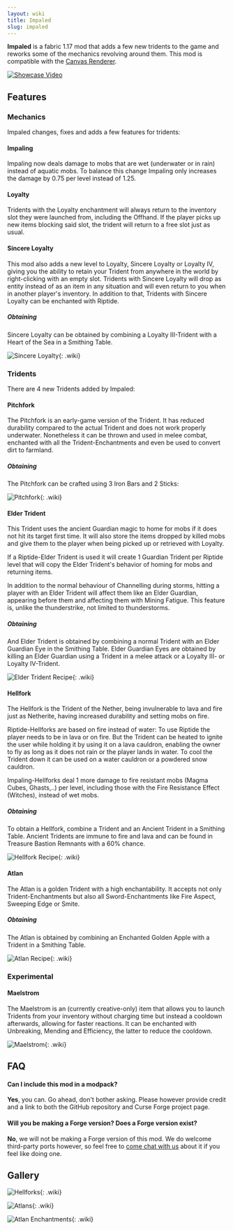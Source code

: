 ```yaml
---
layout: wiki
title: Impaled
slug: impaled
---
```

**Impaled** is a fabric 1.17 mod that adds a few new tridents to the game and reworks some of the mechanics revolving around them. This mod is compatible with the [Canvas Renderer](https://www.curseforge.com/minecraft/mc-mods/canvas-renderer).

[![Showcase Video](https://img.youtube.com/vi/9JhblcRTRu8/0.jpg)](https://www.youtube.com/watch?v=9JhblcRTRu8)

## Features

### Mechanics

Impaled changes, fixes and adds a few features for tridents:

#### Impaling

Impaling now deals damage to mobs that are wet (underwater or in rain) instead of aquatic mobs. To balance this change Impaling only increases the damage by 0.75 per level instead of 1.25.

#### Loyalty

Tridents with the Loyalty enchantment will always return to the inventory slot they were launched from, including the Offhand. If the player picks up new items blocking said slot, the trident will return to a free slot just as usual.

#### Sincere Loyalty

This mod also adds a new level to Loyalty, Sincere Loyalty or Loyalty IV, giving you the ability to retain your Trident from anywhere in the world by right-clicking with an empty slot. Tridents with Sincere Loyalty will drop as entity instead of as an item in any situation and will even return to you when in another player's inventory. In addition to that, Tridents with Sincere Loyalty can be enchanted with Riptide.

##### Obtaining

Sincere Loyalty can be obtained by combining a Loyalty III-Trident with a Heart of the Sea in a Smithing Table.

![Sincere Loyalty](impaled/SincereLoyaltyRecipe.png){: .wiki}

### Tridents

There are 4 new Tridents added by Impaled:

#### Pitchfork

The Pitchfork is an early-game version of the Trident. It has reduced durability compared to the actual Trident and does not work properly underwater. Nonetheless it can be thrown and used in melee combat, enchanted with all the Trident-Enchantments and even be used to convert dirt to farmland.

##### Obtaining

The Pitchfork can be crafted using 3 Iron Bars and 2 Sticks:

![Pitchfork](impaled/Pitchfork.png){: .wiki}

#### Elder Trident

This Trident uses the ancient Guardian magic to home for mobs if it does not hit its target first time. It will also store the items dropped by killed mobs and give them to the player when being picked up or retrieved with Loyalty. 

If a Riptide-Elder Trident is used it will create 1 Guardian Trident per Riptide level that will copy the Elder Trident's behavior of homing for mobs and returning items.

In addition to the normal behaviour of Channelling during storms, hitting a player with an Elder Trident will affect them like an Elder Guardian, appearing before them and affecting them with Mining Fatigue. This feature is, unlike the thunderstrike, not limited to thunderstorms.

##### Obtaining

And Elder Trident is obtained by combining a normal Trident with an Elder Guardian Eye in the Smithing Table. Elder Guardian Eyes are obtained by killing an Elder Guardian using a Trident in a melee attack or a Loyalty III- or Loyalty IV-Trident.

![Elder Trident Recipe](impaled/ElderTrident.png){: .wiki}

#### Hellfork

The Hellfork is the Trident of the Nether, being invulnerable to lava and fire just as Netherite, having increased durability and setting mobs on fire.

Riptide-Hellforks are based on fire instead of water: To use Riptide the player needs to be in lava or on fire. But the Trident can be heated to ignite the user while holding it by using it on a lava cauldron, enabling the owner to fly as long as it does not rain or the player lands in water. To cool the Trident down it can be used on a water cauldron or a powdered snow cauldron.

Impaling-Hellforks deal 1 more damage to fire resistant mobs (Magma Cubes, Ghasts,..) per level, including those with the Fire Resistance Effect (Witches), instead of wet mobs.

##### Obtaining

To obtain a Hellfork, combine a Trident and an Ancient Trident in a Smithing Table. Ancient Tridents are immune to fire and lava and can be found in Treasure Bastion Remnants with a 60% chance.

![Hellfork Recipe](impaled/Hellfork.png){: .wiki}

#### Atlan

The Atlan is a golden Trident with a high enchantability. It accepts not only Trident-Enchantments but also all Sword-Enchantments like Fire Aspect, Sweeping Edge or Smite.

##### Obtaining

The Atlan is obtained by combining an Enchanted Golden Apple with a Trident in a Smithing Table.

![Atlan Recipe](impaled/Atlan.png){: .wiki}

### Experimental

#### Maelstrom

The Maelstrom is an (currently creative-only) item that allows you to launch Tridents from your inventory without charging time but instead a cooldown afterwards, allowing for faster reactions. It can be enchanted with Unbreaking, Mending and Efficiency, the latter to reduce the cooldown.

![Maelstrom](impaled/Maelstrom.png){: .wiki}

## FAQ

#### Can I include this mod in a modpack?

**Yes**, you can. Go ahead, don't bother asking. Please  however provide credit and a link to both the GitHub repository and  Curse Forge project page.

#### Will you be making a Forge version? Does a Forge version exist?

**No**, we will not be making a Forge version of this mod. We do welcome third-party ports however, so feel free to [come chat with us](https://ladysnake.glitch.me) about it if you feel like doing one.



## Gallery

![Hellforks](impaled/Hellforks.jpg){: .wiki}

![Atlans](impaled/Atlans.jpg){: .wiki}

![Atlan Enchantments](impaled/AtlanEnchantmentsRAT.png){: .wiki}

